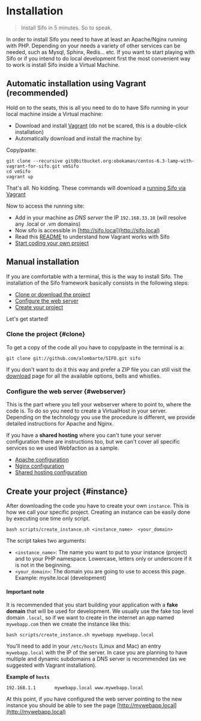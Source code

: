 Installation
============
> Install Sifo in 5 minutes. So to speak.

In order to install Sifo you need to have at least an Apache/Nginx running with PHP. Depending on your needs
a variety of other services can be needed, such as Mysql, Sphinx, Redis... etc. If you want to start playing
with Sifo or if you intend to do local development first the most convenient way to work is install Sifo inside
a Virtual Machine.

## Automatic installation using Vagrant (recommended)
Hold on to the seats, this is all you need to do to have Sifo running in your local machine inside a Virtual machine:

* Download and install [Vagrant](http://www.vagrantup.com/) (do not be scared, this is a double-click installation)
* Automatically download and install the machine by:

Copy/paste:

	git clone --recursive git@bitbucket.org:obokaman/centos-6.3-lamp-with-vagrant-for-sifo.git vmSifo
	cd vmSifo
	vagrant up

That's all. No kidding. These commands will download a [running Sifo via Vagrant](https://bitbucket.org/obokaman/centos-6.3-lamp-with-vagrant-for-sifo)

Now to access the running site:

* Add in your machine as *DNS server* the IP `192.168.33.10` (will resolve any .local or .vm domains)
* Now sifo is accessible in [http://sifo.local](http://sifo.local)
* Read this [README](https://bitbucket.org/obokaman/centos-6.3-lamp-with-vagrant-for-sifo) to understand how Vagrant works with Sifo
* [Start coding your own project](#instance)

## Manual installation
If you are comfortable with a terminal, this is the way to install Sifo. The installation of the Sifo framework basically consists in the following steps:

 * [Clone or download the project](#clone)
 * [Configure the web server](#webserver)
 * [Create your project](#instance)

Let's get started!

### Clone the project {#clone}
To get a copy of the code all you have to copy/paste in the terminal is a:

    git clone git://github.com/alombarte/SIFO.git sifo

If you don't want to do it this way and prefer a ZIP file you can still visit the [download](/download) page for all the available options, bells and whistles.

### Configure the web server {#webserver}
This is the part where you tell your webserver where to point to, where the code is. To do so you need to create a VirtualHost in your server.
Depending on the technology you use the procedure is different, we provide detailed instructions for Apache and Nginx.

If you have a **shared hosting** where you can't tune your server configuration there are instructions too, but we can't
cover all specific services so we used Webfaction as a sample.

* [Apache configuration](/installation/apache-virtualhosts)
* [Nginx configuration](/installation/nginx-virtualhosts)
* [Shared hosting configuration](/installation/shared-hosting-webfaction)

## Create your project {#instance}
After downloading the code you have to create your own `instance`. This is how we call your specific project. Creating
an instance can be easily done by executing one time only script.

    bash scripts/create_instance.sh <instance_name>  <your_domain>

The script takes two arguments:

 * `<instance_name>`: The name you want to put to your instance (project) and to your PHP namespace. Lowercase, letters only or underscore if it is not in the beginning.
 * `<your_domain>`: The domain you are going to use to access this page. Example: mysite.local (development)

#### Important note
It is recommended that you start building your application with a **fake domain** that will be used for development.
We usually use the fake top level domain `.local`, so if we want to create in the internet an app named `mywebapp.com` then
we create the instance like this:

    bash scripts/create_instance.sh mywebapp mywebapp.local

You'll need to add in your `/etc/hosts` (Linux and Mac) an entry `mywebapp.local` with the IP of the server. In case you
are planning to have multiple and dynamic subdomains a DNS server is recommended (as we suggested with Vagrant installation).

**Example of `hosts`**

    192.168.1.1       mywebapp.local www.mywebapp.local

At this point, if you have configured the web server pointing to the new instance you should be able to see the page
[http://mywebapp.local](http://mywebapp.local)